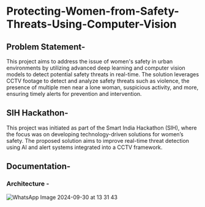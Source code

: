 # Protecting-Women-from-Safety-Threats-Using-Computer-Vision

## Problem Statement-
This project aims to address the issue of women's safety in urban environments by utilizing advanced deep learning and computer vision models to detect potential safety threats in real-time. The solution leverages CCTV footage to detect and analyze safety threats such as violence, the presence of multiple men near a lone woman, suspicious activity, and more, ensuring timely alerts for prevention and intervention.

## SIH Hackathon-
This project was initiated as part of the Smart India Hackathon (SIH), where the focus was on developing technology-driven solutions for women’s safety. The proposed solution aims to improve real-time threat detection using AI and alert systems integrated into a CCTV framework.

## Documentation-
### Architecture -
![WhatsApp Image 2024-09-30 at 13 31 43](https://github.com/user-attachments/assets/46e5f762-300b-4038-a084-eb1da67fb12f)




